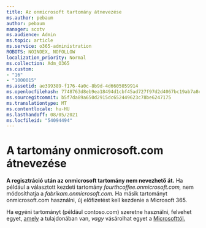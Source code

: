 ```yaml
---
title: Az onmicrosoft tartomány átnevezése
ms.author: pebaum
author: pebaum
manager: scotv
ms.audience: Admin
ms.topic: article
ms.service: o365-administration
ROBOTS: NOINDEX, NOFOLLOW
localization_priority: Normal
ms.collection: Adm_O365
ms.custom:
- "16"
- "1000015"
ms.assetid: ae399389-f176-4a0c-8b9d-4d6605059914
ms.openlocfilehash: 7748763d8eb9ea18494d1cbf45ad727f97d2d4067bc19ab7a8e60eeb738b668f
ms.sourcegitcommit: b5f7da89a650d2915dc652449623c78be6247175
ms.translationtype: MT
ms.contentlocale: hu-HU
ms.lasthandoff: 08/05/2021
ms.locfileid: "54094494"
---
```

# <a name="rename-your-onmicrosoftcom-domain"></a>A tartomány onmicrosoft.com átnevezése

 **A regisztráció után az onmicrosoft tartomány nem nevezhető át.** Ha például a választott kezdeti tartomány *fourthcoffee.onmicrosoft.com,* nem módosíthatja a *fabrikam.onmicrosoft.com.* Ha másik tartományt onmicrosoft.com használni, új előfizetést kell kezdenie a Microsoft 365.
  
Ha egyéni tartományt (például contoso.com) szeretne használni, felvehet egyet, [amely](https://docs.microsoft.com/microsoft-365/admin/setup/add-domain) a tulajdonában van, *vagy* vásárolhat egyet a [Microsofttól.](https://docs.microsoft.com/microsoft-365/admin/get-help-with-domains/buy-a-domain-name)
  